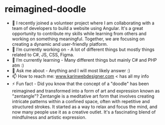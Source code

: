# reimagined-doodle
- 💬 I recently joined a volunteer project where I am collaborating with a team of developers to build a website using Angular. It's a great opportunity to contribute my skills while learning from others and working on something meaningful. Together, we are focusing on creating a dynamic and user-friendly platform.
- 🔭 I’m currently working on - A lot of different things but mostly things related to C#, JS, CSS, Figma.
- 🌱 I’m currently learning - Many different things but mainly C# and PHP atm :)
- 💬 Ask me about - Anything and I will most likely answer :) 
- 📫 How to reach me: www.karinwebdesigner.com < has all my info
- ⚡ Fun fact - Did you know that the concept of a "doodle" has been reimagined and transformed into a form of art and expression known as "zentangle"? Zentangle is a meditative art form that involves creating intricate patterns within a confined space, often with repetitive and structured strokes. It started as a way to relax and focus the mind, and now many people use it as a creative outlet. It's a fascinating blend of mindfulness and artistic expression.
  
